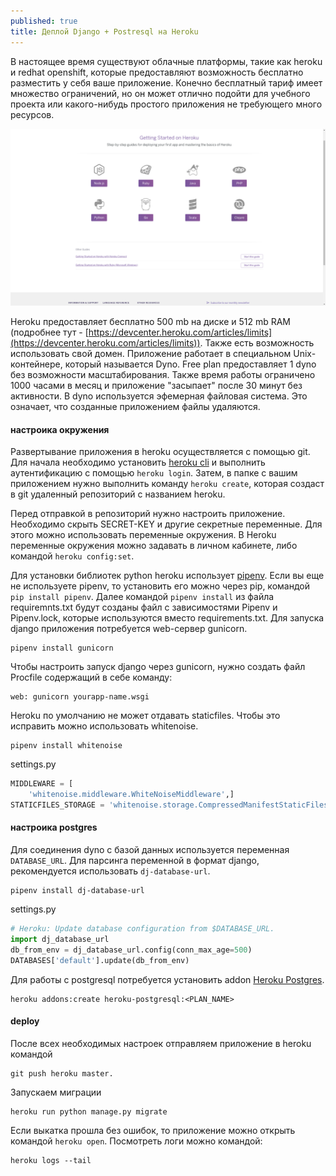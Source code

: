 ```yaml
---
published: true
title: Деплой Django + Postresql на Heroku
---
```


В настоящее время существуют облачные платформы, такие как heroku и redhat openshift, которые предоставляют возможность бесплатно разместить у себя ваше приложение. Конечно бесплатный тариф имеет множество ограничений, но он может отлично подойти для учебного проекта или какого-нибудь простого приложения не требующего много ресурсов.

![heroku](/images/heroku.png)

Heroku предоставляет бесплатно 500 mb на диске и  512 mb RAM (подробнее тут - 
[https://devcenter.heroku.com/articles/limits](https://devcenter.heroku.com/articles/limits)). Также есть возможность использовать свой домен. Приложение работает в специальном Unix-контейнере, который называется Dyno. Free plan предоставляет 1 dyno без возможности масштабирования. Также время работы ограничено 1000 часами в месяц и приложение "засыпает" после 30 минут без активности. В dyno используется эфемерная файловая система. Это означает, что созданные приложением файлы удаляются. 

#### настроика окружения
Развертывание приложения в heroku осуществляется с помощью git. Для начала необходимо установить [heroku cli](https://devcenter.heroku.com/articles/heroku-cli) и выполнить аутентификацию с помощью `heroku login`. Затем, в папке с вашим приложением нужно выполнить команду `heroku create`, которая создаст в git удаленный репозиторий с названием heroku.

Перед отправкой в репозиторий нужно настроить приложение.
Необходимо скрыть SECRET-KEY и другие секретные переменные. Для этого можно использовать переменные окружения. В Heroku переменные окружения можно задавать в личном кабинете, либо командой `heroku config:set`.

Для установки библиотек python heroku использует [pipenv](https://docs.pipenv.org/). Если вы еще не используете pipenv, то установить его можно через pip, командой `pip install pipenv`. Далее командой `pipenv install` из файла requiremnts.txt будут созданы файл с зависимостями Pipenv и Pipenv.lock, которые используются вместо requirements.txt.
Для запуска django приложения потребуется web-сервер gunicorn.
```console
pipenv install gunicorn
```
Чтобы настроить запуск django через gunicorn, нужно создать файл Procfile содержащий в себе команду:  
```console
web: gunicorn yourapp-name.wsgi
```

Heroku по умолчанию не может отдавать staticfiles. Чтобы это исправить можно использовать whitenoise.
```console
pipenv install whitenoise
```
settings.py
```python
MIDDLEWARE = [
    'whitenoise.middleware.WhiteNoiseMiddleware',]
STATICFILES_STORAGE = 'whitenoise.storage.CompressedManifestStaticFilesStorage'
```

#### настроика postgres
Для соединения dyno с базой данных используется переменная `DATABASE_URL`. Для парсинга переменной в формат django, рекомендуется использовать `dj-database-url`.
```console
pipenv install dj-database-url
```
settings.py
```python
# Heroku: Update database configuration from $DATABASE_URL.
import dj_database_url
db_from_env = dj_database_url.config(conn_max_age=500)
DATABASES['default'].update(db_from_env)
```
Для работы с postgresql потребуется установить addon [Heroku Postgres](https://elements.heroku.com/addons/heroku-postgresql).
```console
heroku addons:create heroku-postgresql:<PLAN_NAME>
```

#### deploy
После всех необходимых настроек отправляем приложение в heroku командой 
```console
git push heroku master.
```
Запускаем миграции
```console
heroku run python manage.py migrate
```
Если выкатка прошла без ошибок, то приложение можно открыть командой `heroku open`.
Посмотреть логи можно командой:
```console
heroku logs --tail
```
